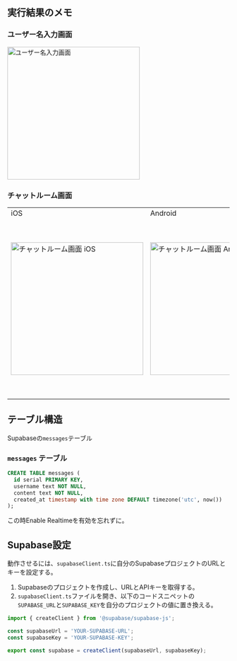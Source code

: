 ## 実行結果のメモ

### ユーザー名入力画面
<img src="https://github.com/Gratien583/tsx-Supabase-ChatApp/assets/167043636/b2943c4b-acf2-41de-ab39-ef9b9b90722d" alt="ユーザー名入力画面" width="300">

### チャットルーム画面
<table>
    <tr>
    <td>iOS</td>
    <td>Android</td>
    <td>Web</td>
  </tr>
<tr>
  <td><img src="https://github.com/Gratien583/tsx-Supabase-ChatApp/assets/167043636/9f16a44e-712b-4dd8-8dc2-e22413d29de7" alt="チャットルーム画面 iOS" width="300"></td>
  <td><img src="https://github.com/Gratien583/tsx-Supabase-ChatApp/assets/167043636/48c63387-3810-4f82-9113-590c4e08fad8" alt="チャットルーム画面 Android" width="300"></td>
  <td><img src="https://github.com/Gratien583/tsx-Supabase-ChatApp/assets/167043636/2ea7417e-5369-45f9-b76f-419fc012e9b2" alt="チャットルーム画面 Web" width="400"></td>
 </tr>
</table>

## テーブル構造

Supabaseの`messages`テーブル

### `messages` テーブル

```sql
CREATE TABLE messages (
  id serial PRIMARY KEY,
  username text NOT NULL,
  content text NOT NULL,
  created_at timestamp with time zone DEFAULT timezone('utc', now())
);
```
この時Enable Realtimeを有効を忘れずに。

## Supabase設定

動作させるには、`supabaseClient.ts`に自分のSupabaseプロジェクトのURLとキーを設定する。

1. Supabaseのプロジェクトを作成し、URLとAPIキーを取得する。
2. `supabaseClient.ts`ファイルを開き、以下のコードスニペットの`SUPABASE_URL`と`SUPABASE_KEY`を自分のプロジェクトの値に置き換える。

```typescript
import { createClient } from '@supabase/supabase-js';

const supabaseUrl = 'YOUR-SUPABASE-URL';
const supabaseKey = 'YOUR-SUPABASE-KEY';

export const supabase = createClient(supabaseUrl, supabaseKey);
